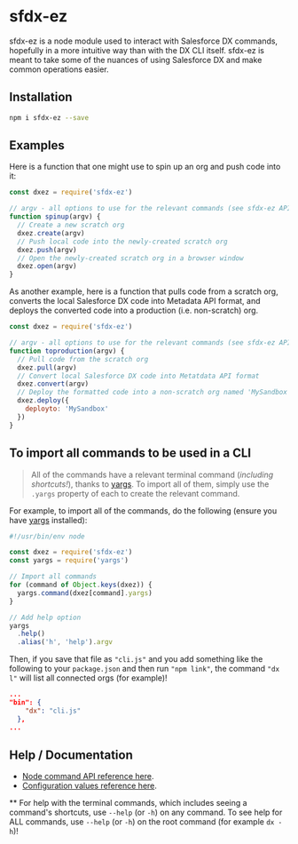 # sfdx-ez

sfdx-ez is a node module used to interact with Salesforce DX commands, hopefully in a more intuitive way than with the DX CLI itself. sfdx-ez is meant to take some of the nuances of using Salesforce DX and make common operations easier.

## Installation

```bash
npm i sfdx-ez --save
```

## Examples
Here is a function that one might use to spin up an org and push code into it:
````javascript
const dxez = require('sfdx-ez')

// argv - all options to use for the relevant commands (see sfdx-ez API)
function spinup(argv) {
  // Create a new scratch org
  dxez.create(argv)
  // Push local code into the newly-created scratch org
  dxez.push(argv)
  // Open the newly-created scratch org in a browser window
  dxez.open(argv)
}
````

As another example, here is a function that pulls code from a scratch org, converts the local Salesforce DX code into Metadata API format, and deploys the converted code into a production (i.e. non-scratch) org.
````javascript
const dxez = require('sfdx-ez')

// argv - all options to use for the relevant commands (see sfdx-ez API)
function toproduction(argv) {
  // Pull code from the scratch org
  dxez.pull(argv)
  // Convert local Salesforce DX code into Metatdata API format
  dxez.convert(argv)
  // Deploy the formatted code into a non-scratch org named 'MySandbox'
  dxez.deploy({
    deployto: 'MySandbox'
  })
}
````

## To import all commands to be used in a CLI

  > All of the commands have a relevant terminal command (*including shortcuts!*), thanks to [yargs](https://github.com/yargs/yargs). To import all of them, simply use the `.yargs` property of each to create the relevant command.

For example, to import all of the commands, do the following (ensure you have [yargs](https://github.com/yargs/yargs) installed):

````javascript
#!/usr/bin/env node

const dxez = require('sfdx-ez')
const yargs = require('yargs')

// Import all commands
for (command of Object.keys(dxez)) {
  yargs.command(dxez[command].yargs)
}

// Add help option
yargs
  .help()
  .alias('h', 'help').argv
````

Then, if you save that file as `"cli.js"` and you add something like the following to your `package.json` and then run `"npm link"`, the command `"dx l"` will list all connected orgs (for example)!
````json
...
"bin": {
    "dx": "cli.js"
  },
...
````
## Help / Documentation
* [Node command API reference here](https://github.com/axlemax/sfdx-ez/blob/master/docs/api.md).
* [Configuration values reference here](https://github.com/axlemax/sfdx-ez/blob/master/docs/config.md).

** For help with the terminal commands, which includes seeing a command's shortcuts, use `--help` (or `-h`) on any command. To see help for ALL commands, use `--help` (or `-h`) on the root command (for example `dx -h`)!

